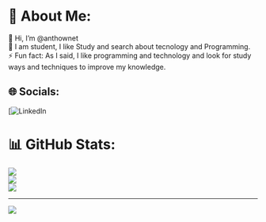 # 💫 About Me:
👋 Hi, I’m @anthownet<br> 👀  I am student, I like Study and search about tecnology and Programming.<br> ⚡ Fun fact: As I said, I like programming and technology and look for study ways and techniques to improve my knowledge.


## 🌐 Socials:
[![LinkedIn](linkedin.com/in/antony-marcos-46bb85310) 
# 📊 GitHub Stats:
![](https://github-readme-stats.vercel.app/api?username=anthownet&theme=great-gatsby&hide_border=false&include_all_commits=false&count_private=false)<br/>
![](https://github-readme-streak-stats.herokuapp.com/?user=anthownet&theme=great-gatsby&hide_border=false)<br/>
![](https://github-readme-stats.vercel.app/api/top-langs/?username=anthownet&theme=great-gatsby&hide_border=false&include_all_commits=false&count_private=false&layout=compact)

---
[![](https://visitcount.itsvg.in/api?id=anthownet&icon=0&color=0)](https://visitcount.itsvg.in)

<!-- Proudly created with GPRM ( https://gprm.itsvg.in ) -->
